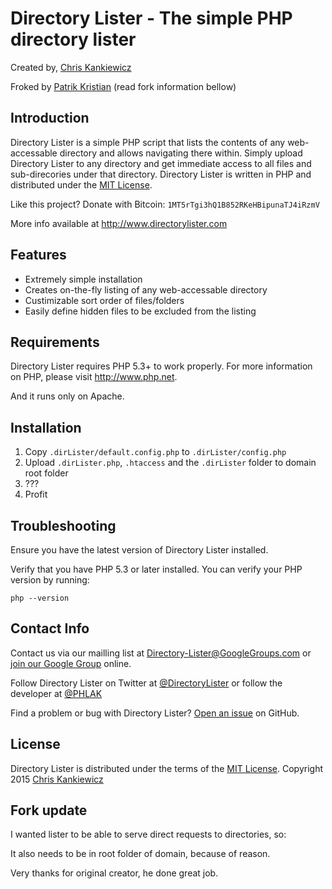 Directory Lister - The simple PHP directory lister
==================================================
Created by, [Chris Kankiewicz](http://www.ChrisKankiewicz.com)

Froked by [Patrik Kristian](http://pkristian.cz) (read fork information bellow)

Introduction
------------

Directory Lister is a simple PHP script that lists the contents of any web-accessable directory and
allows navigating there within. Simply upload Directory Lister to any directory and get immediate
access to all files and sub-direcories under that directory. Directory Lister is written in PHP and
distributed under the [MIT License](http://www.opensource.org/licenses/mit-license.php).

Like this project? Donate with Bitcoin: `1MT5rTgi3hQ1B852RKeHBipunaTJ4iRzmV`

More info available at <http://www.directorylister.com>


Features
--------

  * Extremely simple installation
  * Creates on-the-fly listing of any web-accessable directory
  * Custimizable sort order of files/folders
  * Easily define hidden files to be excluded from the listing


Requirements
------------

Directory Lister requires PHP 5.3+ to work properly.  For more information on PHP, please visit
<http://www.php.net>.

And it runs only on Apache.


Installation
------------

  1. Copy `.dirLister/default.config.php` to `.dirLister/config.php`
  2. Upload `.dirLister.php`, `.htaccess` and the `.dirLister` folder to domain root folder
  3. ???
  4. Profit


Troubleshooting
---------------

Ensure you have the latest version of Directory Lister installed.

Verify that you have PHP 5.3 or later installed. You can verify your PHP version by running:

    php --version




Contact Info
------------

Contact us via our mailling list at [Directory-Lister@GoogleGroups.com](mailto:Directory-Lister@GoogleGroups.com)
or [join our Google Group](https://groups.google.com/forum/?fromgroups#!forum/directory-lister) online.

Follow Directory Lister on Twitter at [@DirectoryLister](https://twitter.com/directorylister) or
follow the developer at [@PHLAK](https://twitter.com/PHLAK)

Find a problem or bug with Directory Lister?
[Open an issue](https://github.com/DirectoryLister/DirectoryLister/issues) on GitHub.


License
-------

Directory Lister is distributed under the terms of the
[MIT License](http://www.opensource.org/licenses/mit-license.php).
Copyright 2015 [Chris Kankiewicz](http://www.chriskankiewicz.com)



Fork update
----------

I wanted lister to be able to serve direct requests to directories, so:

It also needs to be in root folder of domain, because of reason.

Very thanks for original creator, he done great job.
